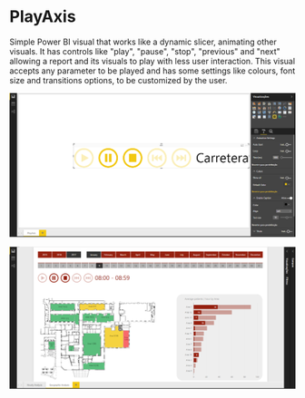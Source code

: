 # PlayAxis

Simple Power BI visual that works like a dynamic slicer, animating other visuals. It has controls like "play", "pause", "stop", "previous" and "next" allowing a report and its visuals to play with less user interaction. 
This visual accepts any parameter to be played and has some settings like colours, font size and transitions options, to be customized by the user.

![](assets/Screenshot1.png)

![](assets/Screenshot2.png)